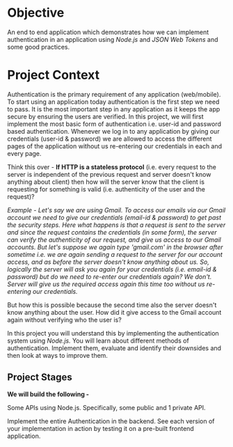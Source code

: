 # Objective
An end to end application which demonstrates how we can implement authentication in an application using _Node.js_ and _JSON Web Tokens_ and some good practices.

# Project Context
Authentication is the primary requirement of any application (web/mobile). To start using an application today authentication is the first step we need to pass. It is the most important step in any application as it keeps the app secure by ensuring the users are verified. In this project, we will first implement the most basic form of authentication i.e. user-id and password based authentication. Whenever we log in to any application by giving our credentials (user-id & password) we are allowed to access the different pages of the application without us re-entering our credentials in each and every page.


Think this over - __If HTTP is a stateless protocol__ (i.e. every request to the server is independent of the previous request and server doesn't know anything about client) then how will the server know that the client is requesting for something is valid (i.e. authenticity of the user and the request)?


_Example - Let's say we are using Gmail. To access our emails via our Gmail account we need to give our credentials (email-id & password) to get past the security steps. Here what happens is that a request is sent to the server and since the request contains the credentials (in some form), the server can verify the authenticity of our request, and give us access to our Gmail accounts. But let's suppose we again type 'gmail.com' in the browser after sometime i.e. we are again sending a request to the server for our account access, and as before the server doesn't know anything about us. So, logically the server will ask you again for your credentials (i.e. email-id & password) but do we need to re-enter our credentials again? We don't. Server will give us the required access again this time too without us re-entering our credentials._


But how this is possible because the second time also the server doesn't know anything about the user. How did it give access to the Gmail account again without verifying who the user is?


In this project you will understand this by implementing the authentication system using _Node.js._ You will learn about different methods of authentication. Implement them, evaluate and identify their downsides and then look at ways to improve them.

## Project Stages
__We will build the following -__

Some APIs using Node.js. Specifically, some public and 1 private API.

Implement the entire Authentication in the backend.
See each version of your implementation in action by testing it on a pre-built frontend application.
